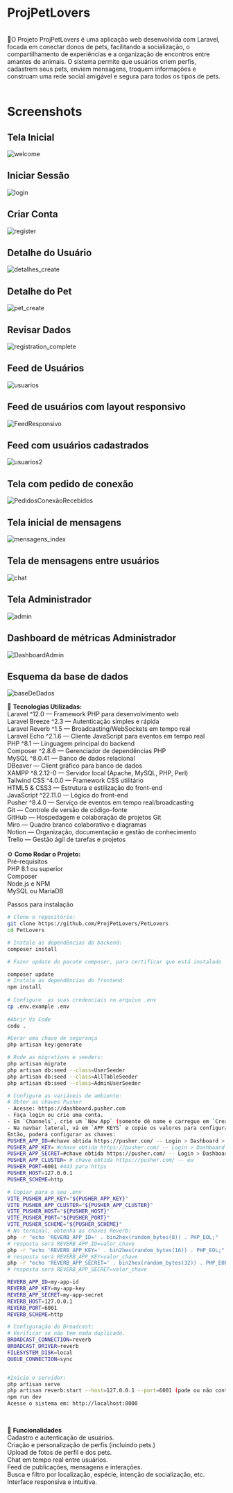 <h1>ProjPetLovers</h1>
<br>
🐾O Projeto
ProjPetLovers é uma aplicação web desenvolvida com Laravel, focada em conectar donos de pets, facilitando a socialização, o compartilhamento de experiências e a organização de encontros entre amantes de animais. O sistema permite que usuários criem perfis, cadastrem seus pets, enviem mensagens, troquem informações e construam uma rede social amigável e segura para todos os tipos de pets.
<br> <br>

<b> <h1> Screenshots </b> </h1>

<h2>Tela Inicial</h2>

![welcome](https://github.com/user-attachments/assets/1c0dedf0-36b3-4382-aa4a-8d6b5475ee4e)

<h2>Iniciar Sessão</h2>

![login](https://github.com/user-attachments/assets/7b7dbef3-b91f-4676-affe-3138161ea832)

<h2>Criar Conta</h2>

![register](https://github.com/user-attachments/assets/d316282f-d742-48dc-bebf-127e1ac3d2a9)

<h2>Detalhe do Usuário</h2>

![detalhes_create](https://github.com/user-attachments/assets/2f47fcc7-b76a-4f8a-b326-377d3fb834c8)

<h2>Detalhe do Pet</h2>

![pet_create](https://github.com/user-attachments/assets/b240a25c-42d5-45ae-a022-a34f7e056c95)

<h2>Revisar Dados</h2>

![registration_complete](https://github.com/user-attachments/assets/bad7aec0-1c5d-49e9-8455-b0726a468aae)

<h2>Feed de Usuários</h2>

![usuarios](https://github.com/user-attachments/assets/622001b5-2eca-4a75-ba26-84b5ef8c1eef)

<h2>Feed de usuários com layout responsivo</h2>

![FeedResponsivo](https://github.com/user-attachments/assets/c88bc861-8194-4fc2-b4b2-1da310857ed7)

<h2>Feed com usuários cadastrados</h2>

![usuarios2](https://github.com/user-attachments/assets/0549d29d-2435-4e53-b3be-40fc92262e1c)

<h2>Tela com pedido de conexão</h2>

![PedidosConexãoRecebidos](https://github.com/user-attachments/assets/934b5b92-8179-4657-9f76-3fce331f477d)

<h2>Tela inicial de mensagens</h2>

![mensagens_index](https://github.com/user-attachments/assets/231148d6-e1ed-469f-b35b-58d2f98f7384)

<h2>Tela de mensagens entre usuários</h2>

![chat](https://github.com/user-attachments/assets/f6aa6407-16fc-4705-96ab-633da57d694d)

<h2>Tela Administrador</h2>

![admin](https://github.com/user-attachments/assets/372aa5e5-3313-493b-897f-44b595e27a72)

<h2>Dashboard de métricas Administrador</h2>

![DashboardAdmin](https://github.com/user-attachments/assets/3866d6a6-9e0b-47c7-b554-9e54a1443e85)

<h2>Esquema da base de dados</h2>

![baseDeDados](https://github.com/user-attachments/assets/7dcae855-d525-4764-af66-562db89ff0ad)



🚀 <b>Tecnologias Utilizadas:</b>
<br>
Laravel ^12.0 — Framework PHP para desenvolvimento web <br>
Laravel Breeze ^2.3 — Autenticação simples e rápida <br>
Laravel Reverb ^1.5 — Broadcasting/WebSockets em tempo real <br>
Laravel Echo ^2.1.6 — Cliente JavaScript para eventos em tempo real <br>
PHP ^8.1 — Linguagem principal do backend <br>
Composer ^2.8.6 — Gerenciador de dependências PHP <br>
MySQL ^8.0.41 — Banco de dados relacional <br>
DBeaver — Client gráfico para banco de dados <br>
XAMPP ^8.2.12-0 — Servidor local (Apache, MySQL, PHP, Perl) <br>
Tailwind CSS ^4.0.0 — Framework CSS utilitário <br>
HTML5 & CSS3 — Estrutura e estilização do front-end <br>
JavaScript ^22.11.0 — Lógica do front-end <br>
Pusher ^8.4.0 — Serviço de eventos em tempo real/broadcasting <br>
Git — Controle de versão de código-fonte <br>
GitHub — Hospedagem e colaboração de projetos Git <br>
Miro — Quadro branco colaborativo e diagramas <br>
Notion — Organização, documentação e gestão de conhecimento <br>
Trello — Gestão ágil de tarefas e projetos <br> <br>
⚙️ <b> Como Rodar o Projeto: </b>
<br>
Pré-requisitos <br>
PHP 8.1 ou superior <br>
Composer <br>
Node.js e NPM <br>
MySQL ou MariaDB <br>

Passos para instalação
```bash
# Clone o repositório:
git clone https://github.com/ProjPetLovers/PetLovers
cd PetLovers

# Instale as dependências do backend:
composer install

# Fazer update do pacote composer, para certificar que está instalado

composer update
# Instale as dependências do frontend:
npm install
 
# Configure  as suas credenciais no arquivo .env
cp .env.example .env
 
#Abrir Vs Code
code .

#Gerar uma chave de segurança
php artisan key:generate

# Rode as migrations e seeders:
php artisan migrate
php artisan db:seed --class=UserSeeder
php artisan db:seed --class=AllTableSeeder
php artisan db:seed --class=AdminUserSeeder

# Configure as variáveis de ambiente:
# Obter as chaves Pusher
- Acesse: https://dashboard.pusher.com
- Faça login ou crie uma conta.
- Em `Channels`, crie um `New App` (somente dê nome e carregue em `Create`).
- Na navbar lateral, vá em `APP KEYS` e copie os valores para configurar o `.env`.
Então, poderá configurar as chaves:
PUSHER_APP_ID=#chave obtida https://pusher.com/ -- Login > Dashboard > App Keys
PUSHER_APP_KEY= #chave obtida https://pusher.com/ -- Login > Dashboard > App Keys
PUSHER_APP_SECRET=#chave obtida https://pusher.com/ -- Login > Dashboard > App Keys
PUSHER_APP_CLUSTER= # chave obtida https://pusher.com/ -- eu
PUSHER_PORT=6001 #443 para https
PUSHER_HOST=127.0.0.1
PUSHER_SCHEME=http

# Copiar para o seu .env
VITE_PUSHER_APP_KEY="${PUSHER_APP_KEY}"
VITE_PUSHER_APP_CLUSTER="${PUSHER_APP_CLUSTER}"
VITE_PUSHER_HOST="${PUSHER_HOST}"
VITE_PUSHER_PORT="${PUSHER_PORT}"
VITE_PUSHER_SCHEME="${PUSHER_SCHEME}"
# No terminal, obtenha as chaves Reverb:
php -r "echo 'REVERB_APP_ID=' . bin2hex(random_bytes(8)) . PHP_EOL;"
# resposta será REVERB_APP_ID=valor_chave
php -r "echo 'REVERB_APP_KEY=' . bin2hex(random_bytes(16)) . PHP_EOL;"
# resposta será REVERB_APP_KEY=valor_chave
php -r "echo 'REVERB_APP_SECRET=' . bin2hex(random_bytes(32)) . PHP_EOL;"
# resposta será REVERB_APP_SECRET=valor_chave

REVERB_APP_ID=my-app-id
REVERB_APP_KEY=my-app-key
REVERB_APP_SECRET=my-app-secret
REVERB_HOST=127.0.0.1
REVERB_PORT=6001
REVERB_SCHEME=http

# Configuração do Broadcast:
# Verificar se não tem nada duplicado.
BROADCAST_CONNECTION=reverb
BROADCAST_DRIVER=reverb
FILESYSTEM_DISK=local
QUEUE_CONNECTION=sync


#Inicie o servidor:
php artisan serve
php artisan reverb:start --host=127.0.0.1 --port=6001 (pode ou não conter as flags, eles vão forçar a entrada na porta)
npm run dev
Acesse o sistema em: http://localhost:8000
```
<br> 

📝 <b> Funcionalidades </b>
<br>
Cadastro e autenticação de usuários. <br>
Criação e personalização de perfis (incluindo pets.) <br>
Upload de fotos de perfil e dos pets. <br>
Chat em tempo real entre usuários. <br>
Feed de publicações, mensagens e interações. <br>
Busca e filtro por localização, espécie, intenção de socialização, etc. <br>
Interface responsiva e intuitiva. <br>
